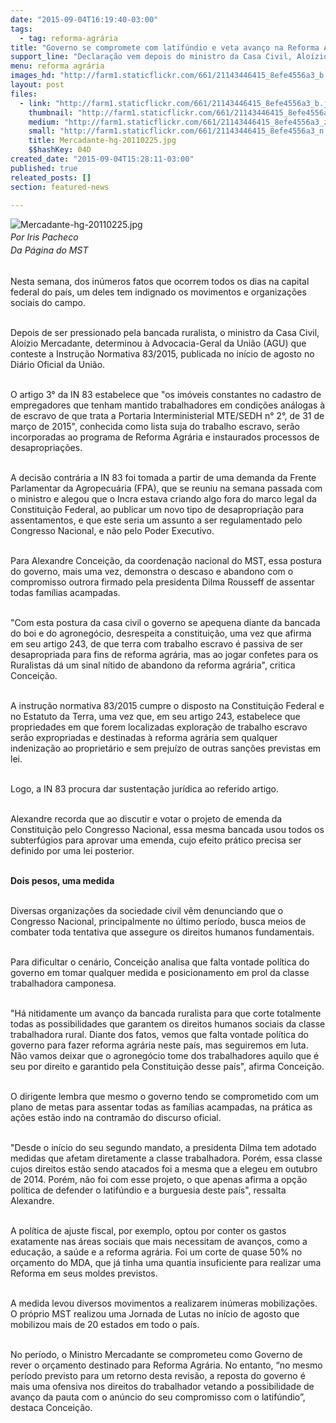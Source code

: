 ```yaml
---
date: "2015-09-04T16:19:40-03:00"
tags:
  - tag: reforma-agrária
title: "Governo se compromete com latifúndio e veta avanço na Reforma Agrária, afirma dirigente do MST"
support_line: "Declaração vem depois do ministro da Casa Civil, Aloízio Mercadante, determinar à AGU que conteste a Instrução Normativa que desapropriaria latifúndios onde forem encontrados trabalho escravo."
menu: reforma agrária
images_hd: "http://farm1.staticflickr.com/661/21143446415_8efe4556a3_b.jpg"
layout: post
files:
  - link: "http://farm1.staticflickr.com/661/21143446415_8efe4556a3_b.jpg"
    thumbnail: "http://farm1.staticflickr.com/661/21143446415_8efe4556a3_t.jpg"
    medium: "http://farm1.staticflickr.com/661/21143446415_8efe4556a3_z.jpg"
    small: "http://farm1.staticflickr.com/661/21143446415_8efe4556a3_n.jpg"
    title: Mercadante-hg-20110225.jpg
    $$hashKey: 04D
created_date: "2015-09-04T15:28:11-03:00"
published: true
releated_posts: []
section: featured-news

---
```

<p style="margin: 0cm 0cm 6.7pt; line-height: 15.05pt; background-image: initial; background-attachment: initial; background-size: initial; background-origin: initial; background-clip: initial; background-position: initial; background-repeat: initial;"><span style="font-size:11.5pt;font-family:
&quot;Arial&quot;,&quot;sans-serif&quot;;color:#4D4D4D"><o:p></o:p></span><img alt="Mercadante-hg-20110225.jpg" src="http://farm1.staticflickr.com/661/21143446415_8efe4556a3_b.jpg" /><span style="font-size:11.5pt;font-family:
&quot;Arial&quot;,&quot;sans-serif&quot;;color:#4D4D4D"><o:p>&nbsp;</o:p></span><o:p></o:p><br />
<em>Por Iris Pacheco<br />
Da P&aacute;gina do MST</em><o:p></o:p></p>

<p><br />
Nesta semana, dos in&uacute;meros fatos que ocorrem todos os dias na capital federal do pa&iacute;s, um deles tem indignado&nbsp;os movimentos e organiza&ccedil;&otilde;es sociais do campo. <o:p></o:p></p>

<p><br />
Depois de ser pressionado pela bancada ruralista, o ministro da Casa Civil, Alo&iacute;zio Mercadante, determinou &agrave; Advocacia-Geral da Uni&atilde;o (AGU) que conteste a Instru&ccedil;&atilde;o Normativa 83/2015, publicada no in&iacute;cio de agosto no Di&aacute;rio Oficial da Uni&atilde;o.<o:p></o:p></p>

<p><br />
O artigo 3&deg; da IN 83 estabelece que &quot;os im&oacute;veis constantes no cadastro de empregadores que tenham mantido trabalhadores em condi&ccedil;&otilde;es an&aacute;logas &agrave; de escravo de que trata a Portaria Interministerial MTE/SEDH n&deg; 2&deg;, de 31 de mar&ccedil;o de 2015&quot;, conhecida como lista suja do trabalho escravo, ser&atilde;o incorporadas ao programa de Reforma Agr&aacute;ria e instaurados processos de desapropria&ccedil;&otilde;es.<o:p></o:p></p>

<p><br />
A decis&atilde;o contr&aacute;ria a IN 83 foi tomada a partir de uma demanda da Frente Parlamentar da Agropecu&aacute;ria (FPA), que se reuniu na semana passada com o ministro e alegou que o Incra estava criando algo fora do marco legal da Constitui&ccedil;&atilde;o Federal, ao publicar um novo tipo de desapropria&ccedil;&atilde;o para assentamentos, e que este seria um assunto a ser regulamentado pelo Congresso Nacional, e n&atilde;o pelo Poder Executivo.<o:p></o:p></p>

<p><br />
Para Alexandre Concei&ccedil;&atilde;o, da coordena&ccedil;&atilde;o nacional do MST, essa postura do governo, mais uma vez, demonstra o descaso e abandono com o compromisso outrora firmado pela presidenta Dilma Rousseff de assentar todas fam&iacute;lias acampadas.<o:p></o:p></p>

<p><br />
&quot;Com esta postura da casa civil o governo se apequena diante da bancada do boi e do agroneg&oacute;cio, desrespeita a constitui&ccedil;&atilde;o, uma vez que afirma em seu artigo 243, de que terra com trabalho escravo &eacute; passiva de ser desapropriada para fins de reforma agr&aacute;ria, mas ao jogar confetes para os Ruralistas d&aacute; um sinal n&iacute;tido de abandono da reforma agr&aacute;ria&quot;, critica Concei&ccedil;&atilde;o.<o:p></o:p></p>

<p><br />
A instru&ccedil;&atilde;o normativa 83/2015 cumpre o disposto na Constitui&ccedil;&atilde;o Federal e no Estatuto da Terra, uma vez que, em seu artigo 243, estabelece que propriedades em que forem localizadas explora&ccedil;&atilde;o de trabalho escravo ser&atilde;o expropriadas e destinadas &agrave; reforma agr&aacute;ria sem qualquer indeniza&ccedil;&atilde;o ao propriet&aacute;rio e sem preju&iacute;zo de outras san&ccedil;&otilde;es previstas em lei. <o:p></o:p></p>

<p><br />
Logo, a IN 83 procura dar sustenta&ccedil;&atilde;o jur&iacute;dica ao referido artigo.<o:p></o:p></p>

<p><br />
Alexandre recorda que ao discutir e votar o projeto de emenda da Constitui&ccedil;&atilde;o pelo Congresso Nacional, essa mesma bancada usou todos os subterf&uacute;gios para aprovar uma emenda, cujo efeito pr&aacute;tico precisa ser definido por uma lei posterior.<o:p></o:p></p>

<p><br />
<strong>Dois pesos, uma medida</strong><o:p></o:p></p>

<p><br />
Diversas organiza&ccedil;&otilde;es da sociedade civil v&ecirc;m denunciando que o Congresso Nacional, principalmente no &uacute;ltimo per&iacute;odo, busca meios de combater toda tentativa que assegure os direitos humanos fundamentais.<o:p></o:p></p>

<p><br />
Para dificultar o&nbsp;cen&aacute;rio, Concei&ccedil;&atilde;o analisa que falta vontade pol&iacute;tica do governo em tomar qualquer medida e posicionamento em prol da classe trabalhadora camponesa.<o:p></o:p></p>

<p><br />
&quot;H&aacute; nitidamente um avan&ccedil;o da bancada ruralista para que corte totalmente todas as possibilidades que garantem os direitos humanos sociais da classe trabalhadora rural. Diante dos fatos, vemos que falta vontade pol&iacute;tica do governo para fazer reforma agr&aacute;ria neste pa&iacute;s, mas seguiremos em luta. N&atilde;o vamos deixar que o agroneg&oacute;cio tome dos trabalhadores aquilo que &eacute; seu por direito e garantido pela Constitui&ccedil;&atilde;o desse pa&iacute;s&quot;, afirma Concei&ccedil;&atilde;o.<o:p></o:p></p>

<p><br />
O dirigente lembra que mesmo o governo tendo se comprometido com um plano de metas para assentar todas as fam&iacute;lias acampadas, na pr&aacute;tica as a&ccedil;&otilde;es est&atilde;o indo na contram&atilde;o do discurso oficial.<o:p></o:p></p>

<p><br />
&quot;Desde o in&iacute;cio do seu segundo mandato, a presidenta Dilma tem adotado medidas que afetam diretamente a classe trabalhadora. Por&eacute;m, essa classe cujos direitos est&atilde;o sendo atacados foi a mesma que a elegeu em outubro de 2014. Por&eacute;m, n&atilde;o foi com esse projeto, o que apenas afirma a op&ccedil;&atilde;o pol&iacute;tica de defender o latif&uacute;ndio e a burguesia deste pa&iacute;s&quot;, ressalta Alexandre.<o:p></o:p></p>

<p><br />
A pol&iacute;tica de ajuste fiscal, por exemplo, optou por conter os gastos exatamente nas &aacute;reas sociais que mais necessitam de avan&ccedil;os, como a educa&ccedil;&atilde;o, a sa&uacute;de e a reforma agr&aacute;ria. Foi um corte de quase 50% no or&ccedil;amento do MDA, que j&aacute; tinha uma quantia insuficiente para realizar uma Reforma em seus moldes previstos.<o:p></o:p></p>

<p><br />
A medida levou diversos movimentos a realizarem in&uacute;meras mobiliza&ccedil;&otilde;es. O pr&oacute;prio MST realizou uma Jornada de Lutas no in&iacute;cio de agosto que mobilizou mais de 20 estados em todo o pa&iacute;s. <o:p></o:p></p>

<p><br />
No per&iacute;odo, o Ministro Mercadante se comprometeu como Governo de rever o or&ccedil;amento destinado para Reforma Agr&aacute;ria. No entanto, &ldquo;no mesmo per&iacute;odo previsto para um retorno desta revis&atilde;o, a reposta do governo &eacute; mais uma ofensiva nos direitos do trabalhador vetando a possibilidade de avan&ccedil;o da pauta com o an&uacute;ncio do seu compromisso com o latif&uacute;ndio&rdquo;, destaca Concei&ccedil;&atilde;o.<o:p></o:p></p>
